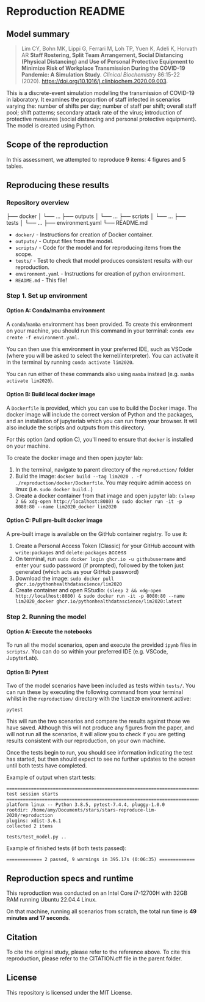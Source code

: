 # Reproduction README

## Model summary

> Lim CY, Bohn MK, Lippi G, Ferrari M, Loh TP, Yuen K, Adeli K, Horvath AR **Staff Rostering, Split Team Arrangement, Social Distancing (Physical Distancing) and Use of Personal Protective Equipment to Minimize Risk of Workplace Transmission During the COVID-19 Pandemic: A Simulation Study**. *Clinical Biochemistry* 86:15-22 (2020). <https://doi.org/10.1016/j.clinbiochem.2020.09.003>.

This is a discrete-event simulation modelling the transmission of COVID-19 in laboratory. It examines the proportion of staff infected in scenarios varying the: number of shifts per day; number of staff per shift; overall staff pool; shift patterns; secondary attack rate of the virus; introduction of protective measures (social distancing and personal protective equipment). The model is created using Python.

## Scope of the reproduction

In this assessment, we attempted to reproduce 9 items: 4 figures and 5 tables.

## Reproducing these results

### Repository overview

├── docker
│   └──  ...
├── outputs
│   └──  ...
├── scripts
│   └──  ...
├── tests
│   └──  ...
├── environment.yaml
└── README.md

* `docker/` - Instructions for creation of Docker container.
* `outputs/` - Output files from the model.
* `scripts/` - Code for the model and for reproducing items from the scope.
* `tests/` - Test to check that model produces consistent results with our reproduction.
* `environment.yaml` - Instructions for creation of python environment.
* `README.md` - This file!

### Step 1. Set up environment

#### Option A: Conda/mamba environment

A `conda`/`mamba` environment has been provided. To create this environment on your machine, you should run this command in your terminal: `conda env create -f environment.yaml`.

You can then use this environment in your preferred IDE, such as VSCode (where you will be asked to select the kernel/interpreter). You can activate it in the terminal by running `conda activate lim2020`.

You can run either of these commands also using `mamba` instead (e.g. `mamba activate lim2020`).

#### Option B: Build local docker image

A `Dockerfile` is provided, which you can use to build the Docker image. The docker image will include the correct version of Python and the packages, and an installation of jupyterlab which you can run from your browser. It will also include the scripts and outputs from this directory.

For this option (and option C), you'll need to ensure that `docker` is installed on your machine.

To create the docker image and then open jupyter lab:

1. In the terminal, navigate to parent directory of the `reproduction/` folder
2. Build the image: `docker build --tag lim2020 . -f ./reproduction/docker/Dockerfile`. You may require admin access on linux (i.e. `sudo docker build`...)
3. Create a docker container from that image and open jupyter lab: `(sleep 2 && xdg-open http://localhost:8080) & sudo docker run -it -p 8080:80 --name lim2020_docker lim2020`

#### Option C: Pull pre-built docker image

A pre-built image is available on the GitHub container registry. To use it:

1. Create a Personal Access Token (Classic) for your GitHub account with `write:packages` and `delete:packages` access
2. On terminal, run `sudo docker login ghcr.io -u githubusername` and enter your sudo password (if prompted), followed by the token just generated (which acts as your GitHub password)
3. Download the image: `sudo docker pull ghcr.io/pythonhealthdatascience/lim2020`
4. Create container and open RStudio: `(sleep 2 && xdg-open http://localhost:8080) & sudo docker run -it -p 8080:80 --name lim2020_docker ghcr.io/pythonhealthdatascience/lim2020:latest`

### Step 2. Running the model

#### Option A: Execute the notebooks

To run all the model scenarios, open and execute the provided `ipynb` files in `scripts/`. You can do so within your preferred IDE (e.g. VSCode, JupyterLab).

#### Option B: Pytest

Two of the model scenarios have been included as tests within `tests/`. You can run these by executing the following command from your terminal whilst in the `reproduction/` directory with the `lim2020` environment active:

`pytest`

This will run the two scenarios and compare the results against those we have saved. Although this will not produce any figures from the paper, and will not run all the scenarios, it will allow you to check if you are getting results consistent with our reproduction, on your own machine.

Once the tests begin to run, you should see information indicating the test has started, but then should expect to see no further updates to the screen until both tests have completed.

Example of output when start tests:

```{bash}
=========================================================================== test session starts ============================================================================
platform linux -- Python 3.8.5, pytest-7.4.4, pluggy-1.0.0
rootdir: /home/amy/Documents/stars/stars-reproduce-lim-2020/reproduction
plugins: xdist-3.6.1
collected 2 items                                                                                                                                                          

tests/test_model.py .. 
```

Example of finished tests (if both tests passed):

```{bash}
============= 2 passed, 9 warnings in 395.17s (0:06:35) =============
```


## Reproduction specs and runtime

This reproduction was conducted on an Intel Core i7-12700H with 32GB RAM running Ubuntu 22.04.4 Linux.

On that machine, running all scenarios from scratch, the total run time is **49 minutes and 17 seconds**.

## Citation

To cite the original study, please refer to the reference above. To cite this reproduction, please refer to the CITATION.cff file in the parent folder.

## License

This repository is licensed under the MIT License.